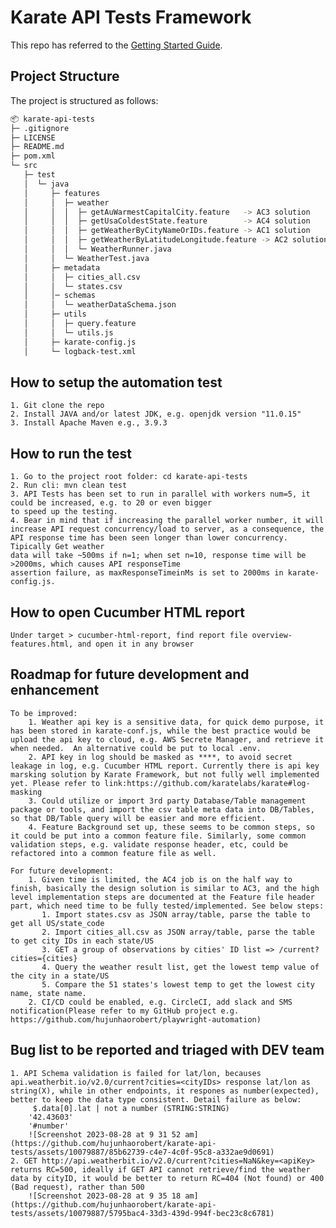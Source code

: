 # Karate API Tests Framework

This repo has referred to the [Getting Started Guide](https://github.com/karatelabs/karate/wiki/Get-Started:-Maven-and-Gradle#github-template).


## Project Structure
The project is structured as follows:

```bash
📦 karate-api-tests
├─ .gitignore
├─ LICENSE
├─ README.md
├─ pom.xml
└─ src
   ├─ test
   │  └─ java
   │     ├─ features
   │     │  ├─ weather
   │     │  │  ├─ getAuWarmestCapitalCity.feature   -> AC3 solution
   │     │  │  ├─ getUsaColdestState.feature        -> AC4 solution 
   │     │  │  ├─ getWeatherByCityNameOrIDs.feature -> AC1 solution
   │     │  │  ├─ getWeatherByLatitudeLongitude.feature -> AC2 solution
   │     │  │  └─ WeatherRunner.java
   │     │  └─ WeatherTest.java
   │     ├─ metadata
   │     │  ├─ cities_all.csv
   │     │  └─ states.csv
   │     │─ schemas
   │     │  └─ weatherDataSchema.json
   │     ├─ utils
   │     │  ├─ query.feature
   │     │  └─ utils.js
   │     ├─ karate-config.js
   │     └─ logback-test.xml

```
## How to setup the automation test
    1. Git clone the repo
    2. Install JAVA and/or latest JDK, e.g. openjdk version "11.0.15"
    3. Install Apache Maven e.g., 3.9.3
   
## How to run the test
    1. Go to the project root folder: cd karate-api-tests
    2. Run cli: mvn clean test
    3. API Tests has been set to run in parallel with workers num=5, it could be increased, e.g. to 20 or even bigger
    to speed up the testing. 
    4. Bear in mind that if increasing the parallel worker number, it will increase API request concurrency/load to server, as a consequence, the API response time has been seen longer than lower concurrency. Tipically Get weather
    data will take ~500ms if n=1; when set n=10, response time will be >2000ms, which causes API responseTime 
    assertion failure, as maxResponseTimeinMs is set to 2000ms in karate-config.js.

## How to open Cucumber HTML report
    Under target > cucumber-html-report, find report file overview-features.html, and open it in any browser
   
## Roadmap for future development and enhancement
    To be improved:
        1. Weather api key is a sensitive data, for quick demo purpose, it has been stored in karate-conf.js, while the best practice would be upload the api key to cloud, e.g. AWS Secrete Manager, and retrieve it when needed.  An alternative could be put to local .env.
        2. API key in log should be masked as ****, to avoid secret leakage in log, e.g. Cucumber HTML report. Currently there is api key marsking solution by Karate Framework, but not fully well implemented yet. Please refer to link:https://github.com/karatelabs/karate#log-masking
        3. Could utilize or import 3rd party Database/Table management package or tools, and import the csv table meta data into DB/Tables, so that DB/Table query will be easier and more efficient.
        4. Feature Background set up, these seems to be common steps, so it could be put into a common feature file. Similarly, some common validation steps, e.g. validate response header, etc, could be refactored into a common feature file as well.
    
    For future development:
        1. Given time is limited, the AC4 job is on the half way to finish, basically the design solution is similar to AC3, and the high level implementation steps are documented at the Feature file header part, which need time to be fully tested/implemented. See below steps:
           1. Import states.csv as JSON array/table, parse the table to get all US/state_code
           2. Import cities_all.csv as JSON array/table, parse the table to get city IDs in each state/US
           3. GET a group of observations by cities' ID list => /current?cities={cities}
           4. Query the weather result list, get the lowest temp value of the city in a state/US
           5. Compare the 51 states's lowest temp to get the lowest city name, state name.
        2. CI/CD could be enabled, e.g. CircleCI, add slack and SMS notification(Please refer to my GitHub project e.g. https://github.com/hujunhaorobert/playwright-automation)

## Bug list to be reported and triaged with DEV team
    1. API Schema validation is failed for lat/lon, becauses api.weatherbit.io/v2.0/current?cities=<cityIDs> response lat/lon as string(X), while in other endpoints, it respones as number(expected), better to keep the data type consistent. Detail failure as below:
         $.data[0].lat | not a number (STRING:STRING)
        '42.43603'
        '#number'
        ![Screenshot 2023-08-28 at 9 31 52 am](https://github.com/hujunhaorobert/karate-api-tests/assets/10079887/85b62739-c4e7-4c0f-95c8-a332ae9d0691)
    2. GET http://api.weatherbit.io/v2.0/current?cities=NaN&key=<apiKey> returns RC=500, ideally if GET API cannot retrieve/find the weather data by cityID, it would be better to return RC=404 (Not found) or 400 (Bad request), rather than 500
        ![Screenshot 2023-08-28 at 9 35 18 am](https://github.com/hujunhaorobert/karate-api-tests/assets/10079887/5795bac4-33d3-439d-994f-bec23c8c6781)
